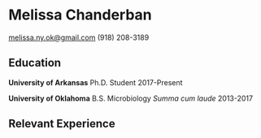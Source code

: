 # Melissa Chanderban
melissa.ny.ok@gmail.com
(918) 208-3189

## Education

**University of Arkansas**
Ph.D. Student
2017-Present

**University of Oklahoma**
B.S. Microbiology
*Summa cum laude*
2013-2017

## Relevant Experience
